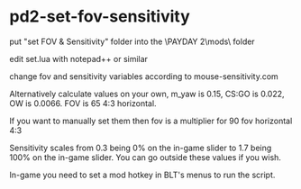 # pd2-set-fov-sensitivity

put "set FOV & Sensitivity" folder into the \PAYDAY 2\mods\ folder

edit set.lua with notepad++ or similar

change fov and sensitivity variables according to mouse-sensitivity.com

Alternatively calculate values on your own, m_yaw is 0.15, CS:GO is 0.022, OW is 0.0066. FOV is 65 4:3 horizontal.

If you want to manually set them then fov is a multiplier for 90 fov horizontal 4:3

Sensitivity scales from 0.3 being 0% on the in-game slider to 1.7 being 100% on the in-game slider. You can go outside these values if you wish.

In-game you need to set a mod hotkey in BLT's menus to run the script.

